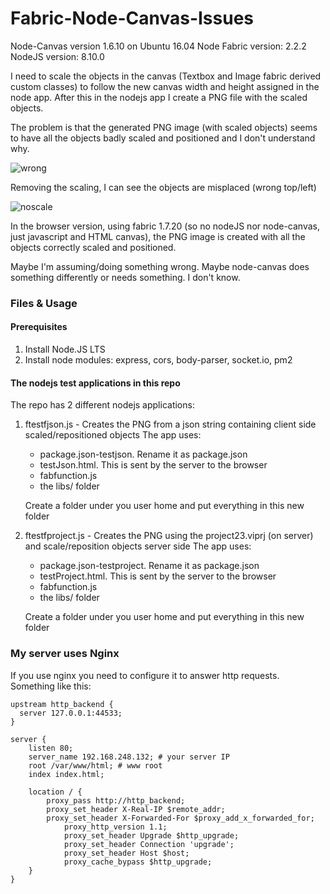 # Fabric-Node-Canvas-Issues

Node-Canvas version 1.6.10 on Ubuntu 16.04
Node Fabric version: 2.2.2
NodeJS version: 8.10.0

I need to scale the objects in the canvas (Textbox and Image fabric derived custom classes) to follow the new canvas width and height assigned in the node app. After this in the nodejs app I create a PNG file with the scaled objects.

The problem is that the generated PNG image (with scaled objects) seems to have all the objects badly scaled and positioned and I don't understand why. 

![wrong](https://user-images.githubusercontent.com/20070559/37830450-85efd95a-2ea2-11e8-91db-e910ed8d5a6e.png)

Removing the scaling, I can see the objects are misplaced (wrong top/left)

![noscale](https://user-images.githubusercontent.com/20070559/37830486-a2b93478-2ea2-11e8-90f5-86b2178767c1.png)

In the browser version, using fabric 1.7.20 (so no nodeJS nor node-canvas, just javascript and HTML canvas), the PNG image is created with all the objects correctly scaled and positioned.

Maybe I'm assuming/doing  something wrong. Maybe node-canvas does something differently or needs something. I don't know.

### Files & Usage

#### Prerequisites
1. Install Node.JS LTS
2. Install node modules: express, cors, body-parser, socket.io, pm2

#### The nodejs test applications in this repo
The repo has 2 different nodejs applications:

1. ftestfjson.js - Creates the PNG from a json string containing client side scaled/repositioned objects
    The app uses:
    - package.json-testjson. Rename it as package.json
    - testJson.html. This is sent by the server to the browser
    - fabfunction.js
    - the libs/ folder
    
   Create a folder under you user home and put everything in this new folder
    
2. ftestfproject.js - Creates the PNG using the project23.viprj (on server) and scale/reposition objects server side
    The app uses:
    - package.json-testproject. Rename it as package.json
    - testProject.html. This is sent by the server to the browser
    - fabfunction.js
    - the libs/ folder
    
   Create a folder under you user home and put everything in this new folder
    
### My server uses Nginx 
If you use nginx you need to configure it to answer http requests.
Something like this:
```
upstream http_backend {
  server 127.0.0.1:44533;
}

server {
	listen 80;
	server_name 192.168.248.132; # your server IP
	root /var/www/html; # www root
	index index.html;

	location / {
		proxy_pass http://http_backend;
		proxy_set_header X-Real-IP $remote_addr;
		proxy_set_header X-Forwarded-For $proxy_add_x_forwarded_for;
	        proxy_http_version 1.1;
	        proxy_set_header Upgrade $http_upgrade;
	        proxy_set_header Connection 'upgrade';
	        proxy_set_header Host $host;
	        proxy_cache_bypass $http_upgrade;
	}
}
```
